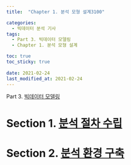 ```yaml
---
title:  "Chapter 1. 분석 모형 설계3100"

categories:
  - 빅데이터 분석 기사
tags:
  - Part 3. 빅데이터 모델링
  - Chapter 1. 분석 모형 설계

toc: true
toc_sticky: true
 
date: 2021-02-24
last_modified_at: 2021-02-24
---
```


Part 3. [빅데이터 모델링]()

# Section 1. [분석 절차 수립]()

# Section 2. [분석 환경 구축]()


